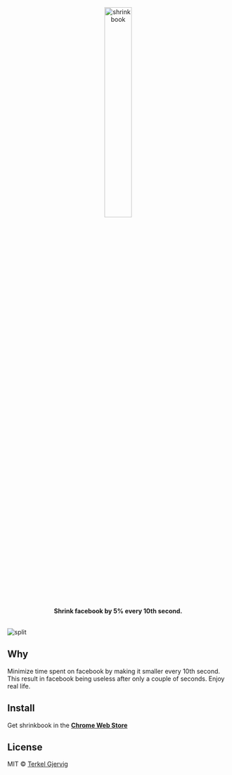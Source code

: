 <div align="center">
  <img src="https://github.com/terkelg/shrinkbook/raw/master/logo.gif" alt="shrinkbook" width="35%" />
</div>

<div align="center"><b>Shrink facebook by 5% every 10th second.</b></div>

<br />


![split](https://github.com/terkelg/shrinkbook/raw/master/assets/split.png)


## Why

Minimize time spent on facebook by making it smaller every 10th second.
This result in facebook being useless after only a couple of seconds. Enjoy real life.


## Install

Get shrinkbook in the
**[Chrome Web Store](https://chrome.google.com/webstore/detail/shrinkbook/pgdghhephbjklkcpkhmkapijfcgojfea)**


## License

MIT © [Terkel Gjervig](https://terkel.com)
